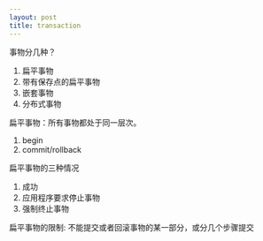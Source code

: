 ```yaml
---
layout: post
title: transaction
---
```


事物分几种？

1. 扁平事物
2. 带有保存点的扁平事物
3. 嵌套事物
4. 分布式事物

扁平事物：所有事物都处于同一层次。
1. begin
2. commit/rollback

扁平事物的三种情况
1. 成功
2. 应用程序要求停止事物
3. 强制终止事物

扁平事物的限制: 不能提交或者回滚事物的某一部分，或分几个步骤提交
